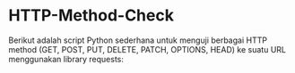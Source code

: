 # HTTP-Method-Check
Berikut adalah script Python sederhana untuk menguji berbagai HTTP method (GET, POST, PUT, DELETE, PATCH, OPTIONS, HEAD) ke suatu URL menggunakan library requests:
